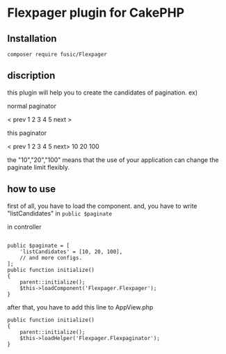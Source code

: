 # Flexpager plugin for CakePHP


## Installation

```
composer require fusic/Flexpager
```

## discription

this plugin will help you to create the candidates of pagination.
ex)

normal paginator

< prev  1 2 3 4 5 next >

this paginator

< prev 1 2 3 4 5 next> 10 20 100

the "10","20","100" means that the use of your application can change the paginate limit flexibly.

## how to use

first of all, you have to load the component.
and, you have to write "listCandidates" in `public $paginate`

in controller
```

public $paginate = [
    'listCandidates' = [10, 20, 100],
    // and more configs.
];
public function initialize()
{
    parent::initialize();
    $this->loadComponent('Flexpager.Flexpager');
}
```

after that, you have to add this line to AppView.php

```
public function initialize()
{
    parent::initialize();
    $this->loadHelper('Flexpager.Flexpaginator');
}
```
